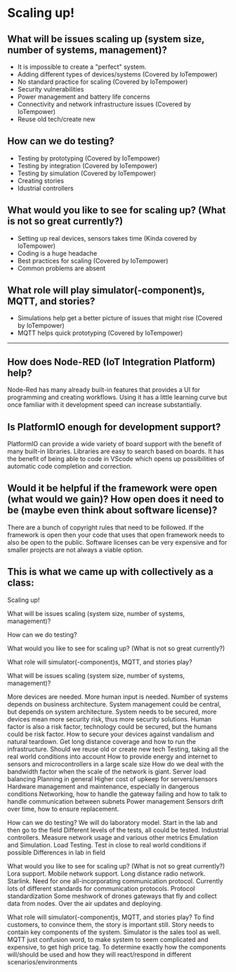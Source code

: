 # Scaling up!

## What will be issues scaling up (system size, number of systems, management)?

- It is impossible to create a "perfect" system.
- Adding different types of devices/systems (Covered by IoTempower)
- No standard practice for scaling (Covered by IoTempower)
- Security vulnerabilities
- Power management and battery life concerns
- Connectivity and network infrastructure issues (Covered by IoTempower)
- Reuse old tech/create new
## How can we do testing?

- Testing by prototyping (Covered by IoTempower)
- Testing by integration (Covered by IoTempower)
- Testing by simulation (Covered by IoTempower)
- Creating stories
- Idustrial controllers
## What would you like to see for scaling up? (What is not so great currently?)

- Setting up real devices, sensors takes time (Kinda covered by IoTempower)
- Coding is a huge headache
- Best practices for scaling (Covered by IoTempower)
- Common problems are absent
## What role will play simulator(-component)s, MQTT, and stories?

- Simulations help get a better picture of issues that might rise (Covered by IoTempower)
- MQTT helps quick prototyping (Covered by IoTempower)

---
## How does Node-RED (IoT Integration Platform) help?

Node-Red has many already built-in features that provides a UI for programming and creating workflows. Using it has a little learning curve but once familiar with it development speed can increase substantially.

## Is PlatformIO enough for development support?

PlatformIO can provide a wide variety of board support with the benefit of many built-in libraries. Libraries are easy to search based on boards. It has the benefit of being able to code in VScode which opens up possibilities of automatic code completion and correction.

## Would it be helpful if the framework were open (what would we gain)? How open does it need to be (maybe even think about software license)?

There are a bunch of copyright rules that need to be followed. If the framework is open then your code that uses that open framework needs to also be open to the public. Software licenses can be very expensive and for smaller projects are not always a viable option.





## This is what we came up with collectively as a class:

Scaling up!

What will be issues scaling (system size, number of systems, management)?

How can we do testing?

What would you like to see for scaling up? (What is not so great currently?)

What role will simulator(-component)s, MQTT, and stories play?

What will be issues scaling (system size, number of systems, management)?

More devices are needed.
More human input is needed.
Number of systems depends on business architecture.
System management could be central, but depends on system architecture.
System needs to be secured, more devices mean more security risk, thus more security solutions.
Human factor is also a risk factor, technology could be secured, but the humans could be risk factor.
How to secure your devices against vandalism and natural teardown.
Get long distance coverage and how to run the infrastructure. 
Should we reuse old or create new tech
Testing, taking all the real world conditions into account
How to provide energy and internet to sensors and microcontrollers in a large scale size
How do we deal with the bandwidth factor when the scale of the network is giant. 
Server load balancing
Planning in general
Higher cost of upkeep for servers/sensors 
Hardware management and maintenance, especially in dangerous conditions
Networking, how to handle the gateway failing and how to talk to handle communication between subnets
Power management
Sensors drift over time, how to ensure replacement.


How can we do testing?
We will do laboratory model.
Start in the lab and then go to the field
Different levels of the tests, all could be tested.
Industrial controllers. 
Measure network usage and various other metrics
Emulation and Simulation.
Load Testing.
Test in close to real world conditions if possible
Differences in lab in field




What would you like to see for scaling up? (What is not so great currently?)
Lora support. Mobile network support. Long distance radio network. Starlink. 
Need for one all-incorporating communication protocol. Currently lots of different standards for communication protocols. Protocol standardization
Some meshwork of drones gateways that fly and collect data from nodes.
Over the air updates and deploying. 




What role will simulator(-component)s, MQTT, and stories play?
To find customers, to convince them, the story is important still.
Story needs to contain key components of the system.
Simulator is the sales tool as well.
MQTT just confusion word, to make system to seem complicated and expensive, to get high price tag.
To determine exactly how the components will/should be used and how they will react/respond in different scenarios/environments




